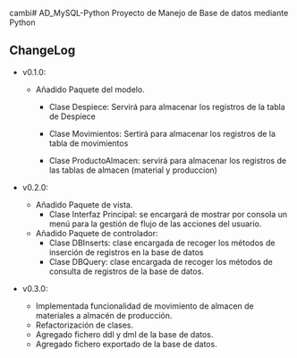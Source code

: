 cambi# AD_MySQL-Python
Proyecto de Manejo de Base de datos mediante Python


## ChangeLog
- v0.1.0:
  - Añadido Paquete del modelo.
    - Clase Despiece: Servirá para almacenar los registros de la tabla de Despiece

    - Clase Movimientos: Sertirá para almacenar los registros de la tabla de movimientos

    - Clase ProductoAlmacen: servirá para almacenar los registros de las tablas de almacen (material y produccion)
    
    
- v0.2.0:
  - Añadido Paquete de vista.
    - Clase Interfaz Principal: se encargará de mostrar por consola un menú para la gestión 
    de flujo de las acciones del usuario.
  - Añadido Paquete de controlador:
    - Clase DBInserts: clase encargada de recoger los métodos de inserción de registros en la base de datos
    - Clase DBQuery: clase encargada de recoger los métodos de consulta de registros de la base de datos.



- v0.3.0:
   - Implementada funcionalidad de movimiento de almacen de materiales a almacén de producción.
   - Refactorización de clases.
   - Agregado fichero ddl y dml de la base de datos.
   - Agregado fichero exportado de la base de datos.